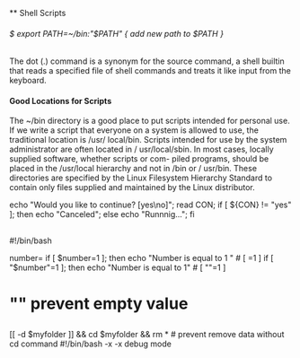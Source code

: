 
** Shell Scripts

###### $ export PATH=~/bin:"$PATH" { add new path to $PATH }

The dot (.) command is a synonym for the source command, a shell builtin that reads a
specified file of shell commands and treats it like input from the keyboard.

#### Good Locations for Scripts
The ~/bin directory is a good place to put scripts intended for personal use. If we write
a script that everyone on a system is allowed to use, the traditional location is /usr/
local/bin. Scripts intended for use by the system administrator are often located in /
usr/local/sbin. In most cases, locally supplied software, whether scripts or com-
piled programs, should be placed in the /usr/local hierarchy and not in /bin or /
usr/bin. These directories are specified by the Linux Filesystem Hierarchy Standard
to contain only files supplied and maintained by the Linux distributor.

echo "Would you like to continue? [yes\no]"; read CON; if [ ${CON} != "yes" ]; then echo "Canceled"; else echo "Runnnig..."; fi

##
#!/bin/bash 

number=
if [ $number=1 ]; then echo "Number is equal to 1 "  # [ =1 ]
if [ "$number"=1 ]; then echo "Number is equal to 1" # [ ""=1 ]
# "" prevent empty value

##

[[ -d $myfolder ]] && cd $myfolder && rm * # prevent remove data without cd command
#!/bin/bash -x 
-x debug mode
 
 
